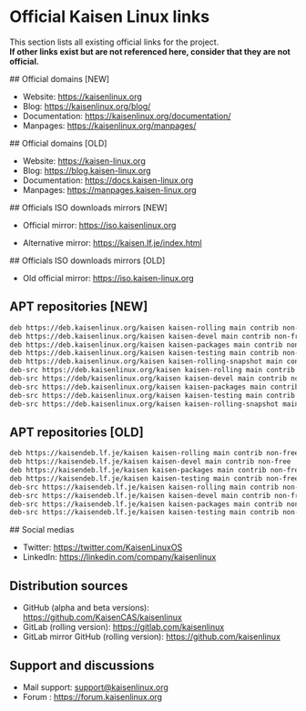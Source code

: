 # Official Kaisen Linux links

This section lists all existing official links for the project.    
**If other links exist but are not referenced here, consider that they are not official.**

## Official domains [NEW]

- Website: https://kaisenlinux.org  
- Blog: https://kaisenlinux.org/blog/  
- Documentation: https://kaisenlinux.org/documentation/  
- Manpages: https://kaisenlinux.org/manpages/  

## Official domains [OLD]

- Website: https://kaisen-linux.org
- Blog: https://blog.kaisen-linux.org
- Documentation: https://docs.kaisen-linux.org
- Manpages: https://manpages.kaisen-linux.org

## Officials ISO downloads mirrors [NEW]

- Official mirror: https://iso.kaisenlinux.org

- Alternative mirror: https://kaisen.lf.je/index.html

## Officials ISO downloads mirrors [OLD]

- Old official mirror: https://iso.kaisen-linux.org

## APT repositories [NEW]

```bash
deb https://deb.kaisenlinux.org/kaisen kaisen-rolling main contrib non-free
deb https://deb.kaisenlinux.org/kaisen kaisen-devel main contrib non-free
deb https://deb.kaisenlinux.org/kaisen kaisen-packages main contrib non-free
deb https://deb.kaisenlinux.org/kaisen kaisen-testing main contrib non-free
deb https://deb.kaisenlinux.org/kaisen kaisen-rolling-snapshot main contrib non-free
deb-src https://deb.kaisenlinux.org/kaisen kaisen-rolling main contrib non-free
deb-src https://deb/kaisenlinux.org/kaisen kaisen-devel main contrib non-free
deb-src https://deb.kaisenlinux.org/kaisen kaisen-packages main contrib non-free
deb-src https://deb.kaisenlinux.org/kaisen kaisen-testing main contrib non-free
deb-src https://deb.kaisenlinux.org/kaisen kaisen-rolling-snapshot main contrib non-free
```
## APT repositories [OLD]

```bash
deb https://kaisendeb.lf.je/kaisen kaisen-rolling main contrib non-free
deb https://kaisendeb.lf.je/kaisen kaisen-devel main contrib non-free
deb https://kaisendeb.lf.je/kaisen kaisen-packages main contrib non-free
deb https://kaisendeb.lf.je/kaisen kaisen-testing main contrib non-free
deb-src https://kaisendeb.lf.je/kaisen kaisen-rolling main contrib non-free
deb-src https://kaisendeb.lf.je/kaisen kaisen-devel main contrib non-free
deb-src https://kaisendeb.lf.je/kaisen kaisen-packages main contrib non-free
deb-src https://kaisendeb.lf.je/kaisen kaisen-testing main contrib non-free
```

## Social medias

- Twitter: https://twitter.com/KaisenLinuxOS
- LinkedIn: https://linkedin.com/company/kaisenlinux

## Distribution sources

- GitHub (alpha and beta versions): https://github.com/KaisenCAS/kaisenlinux
- GitLab (rolling version): https://gitlab.com/kaisenlinux
- GitLab mirror GitHub (rolling version): https://github.com/kaisenlinux

## Support and discussions

- Mail support: support@kaisenlinux.org
- Forum : https://forum.kaisenlinux.org
